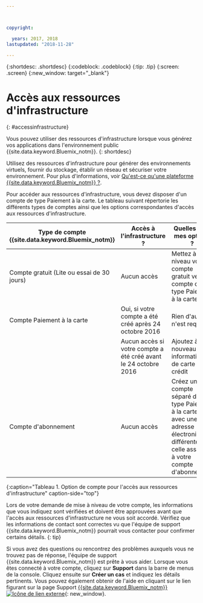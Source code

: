 ```yaml
---



copyright:

  years: 2017, 2018
lastupdated: "2018-11-28"

---
```


{:shortdesc: .shortdesc}
{:codeblock: .codeblock}
{:tip: .tip}
{:screen: .screen}
{:new_window: target="_blank"}

# Accès aux ressources d'infrastructure
{: #accessinfrastructure}

Vous pouvez utiliser des ressources d'infrastructure lorsque vous générez vos applications dans l'environnement public {{site.data.keyword.Bluemix_notm}}.
{: shortdesc}

Utilisez des ressources d'infrastructure pour générer des environnements virtuels, fournir du stockage, établir un réseau et sécuriser votre environnement. Pour plus d'informations, voir [Qu'est-ce qu'une plateforme {{site.data.keyword.Bluemix_notm}} ?](/docs/overview/ibm-cloud-platform.html).


Pour accéder aux ressources d'infrastructure, vous devez disposer d'un compte de type Paiement à la carte. Le tableau suivant répertorie les différents types de comptes ainsi que les options correspondantes d'accès aux ressources d'infrastructure.

|Type de compte {{site.data.keyword.Bluemix_notm}} |	Accès à l'infrastructure ? |	Quelles sont mes options ? |
|------------------|-----------------------|---------------|
|Compte gratuit (Lite ou essai de 30 jours) |	Aucun accès |	Mettez à niveau votre compte gratuit vers un compte de type Paiement à la carte |
|Compte Paiement à la carte | Oui, si votre compte a été créé après 24 octobre 2016 | Rien d'autre n'est requis |
| | Aucun accès si votre compte a été créé avant le 24 octobre 2016 | Ajoutez à nouveau vos informations de carte de crédit |
|Compte d'abonnement |	Aucun accès |	Créez un compte séparé de type Paiement à la carte avec une adresse électronique différente de celle associée à votre compte d'abonnement |
{:caption="Tableau 1. Option de compte pour l'accès aux ressources d'infrastructure" caption-side="top"}

Lors de votre demande de mise à niveau de votre compte, les informations que vous indiquez sont vérifiées et doivent être approuvées avant que l'accès aux ressources d'infrastructure ne vous soit accordé. Vérifiez que les informations de contact sont correctes vu que l'équipe de support {{site.data.keyword.Bluemix_notm}} pourrait vous contacter pour confirmer certains détails.
{: tip}

Si vous avez des questions ou rencontrez des problèmes auxquels vous ne trouvez pas de réponse, l'équipe de support {{site.data.keyword.Bluemix_notm}} est prête à vous aider. Lorsque vous êtes connecté à votre compte, cliquez sur **Support** dans la barre de menus de la console. Cliquez ensuite sur **Créer un cas** et indiquez les détails pertinents. Vous pouvez également obtenir de l'aide en cliquant sur le lien figurant sur la page Support [{{site.data.keyword.Bluemix_notm}} ![Icône de lien externe](../icons/launch-glyph.svg)](http://ibm.biz/bluemixsupport){: new_window}.

